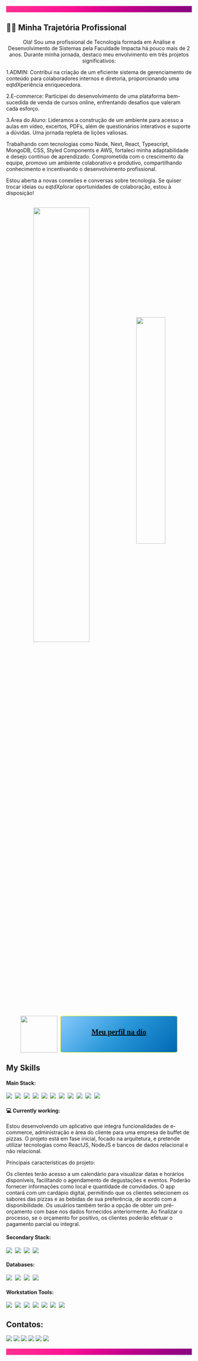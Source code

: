 <div style="background: linear-gradient(140deg, #ff328f 0, #ff2393 16.67%, #fd1494 33.33%, #dd0590 50%, #bd008a 66.67%, #a00185 83.33%, #850780 100%); width: 100%; text-align: center">&nbsp;</div>

<h2 > 👩‍💻 Minha Trajetória Profissional </h2>
<p align="center">  
  Olá! Sou uma profissional de Tecnologia formada em Análise e  Desenvolvimento de Sistemas pela Faculdade Impacta há pouco mais de  2 anos. Durante minha jornada, destaco meu envolvimento em três  projetos significativos:

1.ADMIN: Contribuí na criação de um eficiente sistema de gerenciamento de conteúdo para colaboradores internos e diretoria, proporcionando uma eqtdXperiência enriquecedora.

2.E-commerce: Participei do desenvolvimento de uma plataforma bem-sucedida de venda de cursos online, enfrentando desafios que valeram cada esforço.

3.Área do Aluno: Lideramos a construção de um ambiente para acesso a aulas em vídeo, excertos, PDFs, além de questionários interativos e suporte a dúvidas. Uma jornada repleta de lições valiosas.

Trabalhando com tecnologias como Node, Next, React, Typescript, MongoDB, CSS, Styled Components e AWS, fortaleci minha adaptabilidade e desejo contínuo de aprendizado. Comprometida com o crescimento da equipe, promovo um ambiente colaborativo e produtivo, compartilhando conhecimento e incentivando o desenvolvimento profissional.

Estou aberta a novas conexões e conversas sobre tecnologia. Se quiser trocar ideias ou eqtdXplorar oportunidades de colaboração, estou à disposição!

</p>&nbsp;

<div  align="center" style="margin-bottom:50px">
  <img width=55% align="center"  src="https://github-readme-streak-stats.herokuapp.com?user=aMandyDev&theme=radical&mode=weekly" />
  <img width=39.7% align="center" src="https://github-readme-stats-git-main-rafaelalexandrino.vercel.app/api/top-langs/?username=aMandyDev&show_icons=true&theme=radical&layout=compact" />
</div>

<div style="display: flex; flex-direction:row; text-align:center; justify-content: center">
  <img src="https://media.giphy.com/media/APh0PuHB1Tfn54qHC1/giphy.gif" width="100" height="100"/> 
  <a href="https://www.dio.me/users/amanda89conceicao" target="_blank" style="background:linear-gradient(135deg, #87c9fd 0, #2997d8 50%, #0068b4 100%); width: 50%; color:#000; font-weight: 600; font-family: 'Oswald'; font-size: 20px; padding:2rem; border-radius:3%; border: solid 1.5px yellow; margin-left:0.5rem">Meu perfil na dio
  </a>
</div>
 
<h2 > My Skills</h2>
<h4 > Main Stack: </h4>
  <div>  
    <!-- JavaScript --> <img src="https://img.shields.io/badge/JavaScript-323330?style=for-the-badge&logo=javascript&logoColor=F7DF1E">&nbsp
    <!-- Typescript --> <img src="https://img.shields.io/badge/TypeScript-007ACC?style=for-the-badge&logo=typescript&logoColor=white">&nbsp;
    <!-- React --> <img src="https://img.shields.io/badge/React-20232A?style=for-the-badge&logo=react&logoColor=61DAFB">&nbsp;
    <!-- NodeJS --> <img src="https://img.shields.io/badge/Node.js-43853D?style=for-the-badge&logo=node.js&logoColor=white">&nbsp;
    <!-- CSS 3--> <img src="https://img.shields.io/badge/CSS3-1572B6?style=for-the-badge&logo=css3&logoColor=white">&nbsp;
    <!-- HTML 5 --> <img src="https://img.shields.io/badge/HTML5-E34F26?style=for-the-badge&logo=html5&logoColor=white">&nbsp;
    <!-- Material-UI --> <img src="https://img.shields.io/badge/Material--UI-0081CB?style=for-the-badge&logo=material-ui&logoColor=white">&nbsp;
    <!-- SAAS --> <img src="https://img.shields.io/badge/Sass-CC6699?style=for-the-badge&logo=sass&logoColor=white">&nbsp;
    <!-- StyledComponents --> <img src="https://img.shields.io/badge/styled--components-DB7093?style=for-the-badge&logo=styled-components&logoColor=white">&nbsp;
    <!-- Bootstrap --> <img src="https://img.shields.io/badge/Bootstrap-563D7C?style=for-the-badge&logo=bootstrap&logoColor=white">&nbsp;
    <!-- Tailwind --> <img src="https://img.shields.io/badge/Tailwind_CSS-38B2AC?style=for-the-badge&logo=tailwind-css&logoColor=white">&nbsp;
  </div> 
<h4 >💻 Currently working: </h4>
  <p>Estou desenvolvendo um aplicativo que integra funcionalidades de e-commerce,   administração e área do cliente para uma empresa de buffet de pizzas. O projeto   está em fase inicial, focado na arquitetura, e pretende utilizar tecnologias  como ReactJS, NodeJS e bancos de dados relacional e não relacional.

Principais características do projeto:

Os clientes terão acesso a um calendário para visualizar datas e horários disponíveis, facilitando o agendamento de degustações e eventos. Poderão fornecer informações como local e quantidade de convidados.
O app contará com um cardápio digital, permitindo que os clientes selecionem os sabores das pizzas e as bebidas de sua preferência, de acordo com a disponibilidade.
Os usuários também terão a opção de obter um pré-orçamento com base nos dados fornecidos anteriormente.
Ao finalizar o processo, se o orçamento for positivo, os clientes poderão efetuar o pagamento parcial ou integral.

  </p>
 
<h4 >Secondary Stack: </h4> 
  <div>
    <!-- Python --> <img src="https://img.shields.io/badge/Python-FFD43B?style=for-the-badge&logo=python&logoColor=blue">&nbsp;
    <!-- Kotlin --> <img src="https://img.shields.io/badge/Kotlin-0095D5?&style=for-the-badge&logo=kotlin&logoColor=white">&nbsp;
    <!-- .NET --> <img src="https://img.shields.io/badge/.NET-5C2D91?style=for-the-badge&logo=.net&logoColor=white">&nbsp;
    <!-- C# --> <img src="https://img.shields.io/badge/C%23-239120?style=for-the-badge&logo=c-sharp&logoColor=white">&nbsp;
  </div>
  
<h4 >Databases: </h4> 
  <div>
    <!-- MongoDB --> <img src="https://img.shields.io/badge/MongoDB-4EA94B?style=for-the-badge&logo=mongodb&logoColor=white">&nbsp;
    <!-- POSTGRESQL --> <img src="	https://img.shields.io/badge/PostgreSQL-316192?style=for-the-badge&logo=postgresql&logoColor=white">&nbsp;
    <!-- SQL --> <img src="https://img.shields.io/badge/Microsoft%20SQL%20Server-CC2927?style=for-the-badge&logo=microsoft%20sql%20server&logoColor=white">&nbsp;
    <!-- MySQL --> <img src="https://img.shields.io/badge/MySQL-005C84?style=for-the-badge&logo=mysql&logoColor=white">&nbsp;
  </div>

<h4 > Workstation Tools: </h4> 
  <div>
    <!-- Postman --> <img src="https://img.shields.io/badge/Postman-EF5B25?style=for-the-badge&logo=Postman&logoColor=white">&nbsp;
    <!-- VsCode --> <img src="https://img.shields.io/badge/vscode-4285F4?style=for-the-badge&logo=vscode&logoColor=white">&nbsp;
    <!-- Android --> <img src="https://img.shields.io/badge/Android Studio-3DDC84?style=for-the-badge&logo=android&logoColor=white">&nbsp;
    <!-- Heroku --> <img src="https://img.shields.io/badge/Heroku-430098?style=for-the-badge&logo=heroku&logoColor=white">&nbsp;
    <!-- Bitbucket --> <img src="https://img.shields.io/badge/Bitbucket-0747a6?style=for-the-badge&logo=bitbucket&logoColor=white">&nbsp;
    <!-- Jira --> <img src="https://img.shields.io/badge/Jira-0052CC?style=for-the-badge&logo=Jira&logoColor=white">&nbsp;
    <!-- SourceTree --> <img src="https://img.shields.io/badge/Sourcetree-0052CC?style=for-the-badge&logo=Sourcetree&logoColor=white">&nbsp;
  </div>

<div>
  <h2 >Contatos: </h2> 
    <div>
      <!-- Work Links -->
      <a href="https://github.com/aMandyDev" target="_blank"><img src="https://img.shields.io/badge/GitHub-100000?style=for-the-badge&logo=github&logoColor=white" target="_blank"></a> 
      <a href="https://www.linkedin.com/in/amanda-conceicao-gomes-dev/" target="_blank"><img src="https://img.shields.io/badge/-LinkedIn-%230077B5?style=for-the-badge&logo=linkedin&logoColor=white" target="_blank"></a>
      <a href = "mailto:amanda89conceicao@gmail.com"><img src="https://img.shields.io/badge/Gmail-D14836?style=for-the-badge&logo=gmail&logoColor=white"></a>
      <!-- YT Links --> 
      <a href="https://www.youtube.com/@falaserioDev" target="_blank"><img src="https://img.shields.io/badge/@falaserioDev-FF0000?style=for-the-badge&logo=youtube&logoColor=white" target="_blank"></a> 
      <!-- Social Links -->
      <a href="https://instagram.com/falaseriodev" target="_blank"><img src="https://img.shields.io/badge/-Instagram-%23E4405F?style=for-the-badge&logo=instagram&logoColor=white" target="_blank"></a>
      <a href="https://twitter.com/AmandaGomesDev" target="_blank"><img src="https://img.shields.io/badge/Twitter-1DA1F2?style=for-the-badge&logo=twitter&logoColor=white" target="_blank"></a>     
    </div>
&nbsp;
<div style="background: linear-gradient(140deg, #ff328f 0, #ff2393 16.67%, #fd1494 33.33%, #dd0590 50%, #bd008a 66.67%, #a00185 83.33%, #850780 100%); width: 100%; text-align: center">&nbsp;</div>
